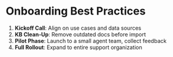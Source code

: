 # Onboarding Best Practices

1. **Kickoff Call**: Align on use cases and data sources  
2. **KB Clean‑Up**: Remove outdated docs before import  
3. **Pilot Phase**: Launch to a small agent team, collect feedback  
4. **Full Rollout**: Expand to entire support organization  
